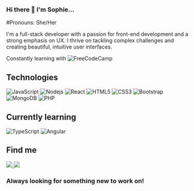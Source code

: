 ### Hi there 👋 I'm Sophie...
#Pronouns: She/Her

 I'm a full-stack developer with a passion for front-end development and a strong emphasis on UX. I thrive on tackling complex challenges and creating beautiful, intuitive user interfaces.

Constantly learning with ![FreeCodeCamp](https://img.shields.io/badge/freecodecamp-27273D?style=for-the-badge&logo=freecodecamp&logoColor=white)

## Technologies
![JavaScript](https://img.shields.io/badge/-JavaScript-black?style=flat-square&logo=javascript)
![Nodejs](https://img.shields.io/badge/-Nodejs-black?style=flat-square&logo=Node.js)
![React](https://img.shields.io/badge/-React-black?style=flat-square&logo=react)
![HTML5](https://img.shields.io/badge/-HTML5-E34F26?style=flat-square&logo=html5&logoColor=white)
![CSS3](https://img.shields.io/badge/-CSS3-1572B6?style=flat-square&logo=css3)
![Bootstrap](https://img.shields.io/badge/-Bootstrap-563D7C?style=flat-square&logo=bootstrap)
![MongoDB](https://img.shields.io/badge/-MongoDB-black?style=flat-square&logo=mongodb)
![PHP](https://img.shields.io/badge/PHP-777BB4?style=for-the-badge&logo=php&logoColor=white)


## Currently learning
![TypeScript](https://img.shields.io/badge/-TypeScript-007ACC?style=flat-square&logo=typescript)
![Angular](	https://img.shields.io/badge/Angular-DD0031?style=for-the-badge&logo=angular&logoColor=white)

## Find me
<a href="https://www.linkedin.com/in/sophie-e-white/">
    <img src="https://img.shields.io/badge/linkedin-%230077B5.svg?&style=for-the-badge&logo=linkedin&logoColor=white" />
</a>
<a href="mailto:sophie.white@mordrid.net">
    <img src="https://img.shields.io/badge/Microsoft_Outlook-0078D4?style=for-the-badge&logo=microsoft-outlook&logoColor=white" />
</a>

### Always looking for something new to work on!

<!--
**SElizaWhi/SElizaWhi** is a ✨ _special_ ✨ repository because its `README.md` (this file) appears on your GitHub profile.

Here are some ideas to get you started:

- 🔭 I’m currently working on ...
- 🌱 I’m currently learning ...
- 👯 I’m looking to collaborate on ...
- 🤔 I’m looking for help with ...
- 💬 Ask me about ...
- 📫 How to reach me: ...
- 😄 Pronouns: ...
- ⚡ Fun fact: ...
-->
